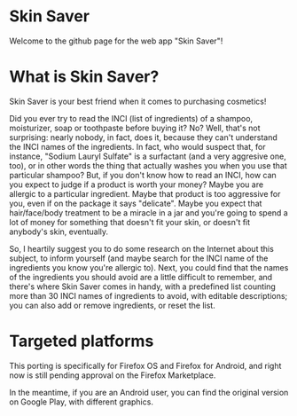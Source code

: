 Skin Saver
==========
Welcome to the github page for the web app "Skin Saver"! 

What is Skin Saver?
===================
Skin Saver is your best friend when it comes to purchasing cosmetics!

Did you ever try to read the INCI (list of ingredients) of a shampoo, moisturizer, soap or toothpaste before buying it?
No? Well, that's not surprising: nearly nobody, in fact, does it, because they can't understand the INCI names of the ingredients.
In fact, who would suspect that, for instance, "Sodium Lauryl Sulfate" is a surfactant (and a very aggresive one, too), or in other words the thing that actually washes you when you use that particular shampoo?
But, if you don't know how to read an INCI, how can you expect to judge if a product is worth your money?
Maybe you are allergic to a particular ingredient. Maybe that product is too aggressive for you, even if on the package it says "delicate".
Maybe you expect that hair/face/body treatment to be a miracle in a jar and you're going to spend a lot of money for something that doesn't fit your skin, or
doesn't fit anybody's skin, eventually.

So, I heartily suggest you to do some research on the Internet about this subject, to inform yourself (and maybe search for the INCI name of the ingredients you know you're allergic to).
Next, you could find that the names of the ingredients you should avoid are a little difficult to remember, and there's where Skin Saver comes in handy, with a predefined list counting more than
30 INCI names of ingredients to avoid, with editable descriptions; you can also add or remove ingredients, or reset the list.

Targeted platforms
==================
This porting is specifically for Firefox OS and Firefox for Android, and right now is still pending approval
on the Firefox Marketplace.

In the meantime, if you are an Android user, you can find the original version on Google Play, with different graphics.

